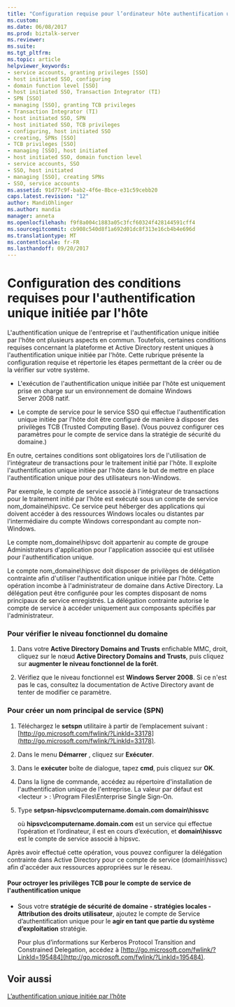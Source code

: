 ```yaml
---
title: "Configuration requise pour l’ordinateur hôte authentification unique initiée par | Documents Microsoft"
ms.custom: 
ms.date: 06/08/2017
ms.prod: biztalk-server
ms.reviewer: 
ms.suite: 
ms.tgt_pltfrm: 
ms.topic: article
helpviewer_keywords:
- service accounts, granting privileges [SSO]
- host initiated SSO, configuring
- domain function level [SSO]
- host initiated SSO, Transaction Integrator (TI)
- SPN [SSO]
- managing [SSO], granting TCB privileges
- Transaction Integrator (TI)
- host initiated SSO, SPN
- host initiated SSO, TCB privileges
- configuring, host initiated SSO
- creating, SPNs [SSO]
- TCB privileges [SSO]
- managing [SSO], host initiated
- host initiated SSO, domain function level
- service accounts, SSO
- SSO, host initiated
- managing [SSO], creating SPNs
- SSO, service accounts
ms.assetid: 91d77c9f-bab2-4f6e-8bce-e31c59cebb20
caps.latest.revision: "12"
author: MandiOhlinger
ms.author: mandia
manager: anneta
ms.openlocfilehash: f9f8a004c1883a05c3fcf60324f428144591cff4
ms.sourcegitcommit: cb908c540d8f1a692d01dc8f313e16cb4b4e696d
ms.translationtype: MT
ms.contentlocale: fr-FR
ms.lasthandoff: 09/20/2017
---
```

# <a name="how-to-configure-requirements-for-host-initiated-sso"></a>Configuration des conditions requises pour l'authentification unique initiée par l'hôte
L'authentification unique de l'entreprise et l'authentification unique initiée par l'hôte ont plusieurs aspects en commun. Toutefois, certaines conditions requises concernant la plateforme et Active Directory restent uniques à l'authentification unique initiée par l'hôte. Cette rubrique présente la configuration requise et répertorie les étapes permettant de la créer ou de la vérifier sur votre système.  
  
-   L'exécution de l'authentification unique initiée par l'hôte est uniquement prise en charge sur un environnement de domaine Windows Server 2008 natif.  
  
-   Le compte de service pour le service SSO qui effectue l'authentification unique initiée par l'hôte doit être configuré de manière à disposer des privilèges TCB (Trusted Computing Base). (Vous pouvez configurer ces paramètres pour le compte de service dans la stratégie de sécurité du domaine.)  
  
 En outre, certaines conditions sont obligatoires lors de l'utilisation de l'intégrateur de transactions pour le traitement initié par l'hôte. Il exploite l'authentification unique initiée par l'hôte dans le but de mettre en place l'authentification unique pour des utilisateurs non-Windows.  
  
 Par exemple, le compte de service associé à l'intégrateur de transactions pour le traitement initié par l'hôte est exécuté sous un compte de service nom_domaine\hipsvc. Ce service peut héberger des applications qui doivent accéder à des ressources Windows locales ou distantes par l'intermédiaire du compte Windows correspondant au compte non-Windows.  
  
 Le compte nom_domaine\hipsvc doit appartenir au compte de groupe Administrateurs d'application pour l'application associée qui est utilisée pour l'authentification unique.  
  
 Le compte nom_domaine\hipsvc doit disposer de privilèges de délégation contrainte afin d'utiliser l'authentification unique initiée par l'hôte. Cette opération incombe à l'administrateur de domaine dans Active Directory. La délégation peut être configurée pour les comptes disposant de noms principaux de service enregistrés. La délégation contrainte autorise le compte de service à accéder uniquement aux composants spécifiés par l'administrateur.  
  
### <a name="to-check-your-domain-function-level"></a>Pour vérifier le niveau fonctionnel du domaine  
  
1.  Dans votre **Active Directory Domains and Trusts** enfichable MMC, droit, cliquez sur le nœud **Active Directory Domains and Trusts**, puis cliquez sur **augmenter le niveau fonctionnel de la forêt**.  
  
2.  Vérifiez que le niveau fonctionnel est **Windows Server 2008**. Si ce n'est pas le cas, consultez la documentation de Active Directory avant de tenter de modifier ce paramètre.  
  
### <a name="to-create-an-spn"></a>Pour créer un nom principal de service (SPN)  
  
1.  Téléchargez le **setspn** utilitaire à partir de l’emplacement suivant : [http://go.microsoft.com/fwlink/?LinkId=33178](http://go.microsoft.com/fwlink/?LinkId=33178).  
  
2.  Dans le menu **Démarrer** , cliquez sur **Exécuter**.  
  
3.  Dans le **exécuter** boîte de dialogue, tapez **cmd**, puis cliquez sur **OK**.  
  
4.  Dans la ligne de commande, accédez au répertoire d'installation de l'authentification unique de l'entreprise. La valeur par défaut est \<lecteur > : \Program Files\Enterprise Single Sign-On.  
  
5.  Type **setpsn-hipsvc\computername.domain.com domain\hissvc**  
  
     où **hipsvc\computername.domain.com** est un service qui effectue l’opération et l’ordinateur, il est en cours d’exécution, et **domain\hissvc** est le compte de service associé à hipsvc.  
  
 Après avoir effectué cette opération, vous pouvez configurer la délégation contrainte dans Active Directory pour ce compte de service (domain\hissvc) afin d'accéder aux ressources appropriées sur le réseau.  
  
#### <a name="to-give-tcb-privileges-for-the-sso-service-account"></a>Pour octroyer les privilèges TCB pour le compte de service de l'authentification unique  
  
-   Sous votre **stratégie de sécurité de domaine - stratégies locales - Attribution des droits utilisateur**, ajoutez le compte de Service d’authentification unique pour le **agir en tant que partie du système d’exploitation** stratégie.  
  
     Pour plus d’informations sur Kerberos Protocol Transition and Constrained Delegation, accédez à [http://go.microsoft.com/fwlink/?LinkId=195484](http://go.microsoft.com/fwlink/?LinkId=195484).  
  
## <a name="see-also"></a>Voir aussi  
 [L’authentification unique initiée par l’hôte](../core/host-initiated-sso.md)